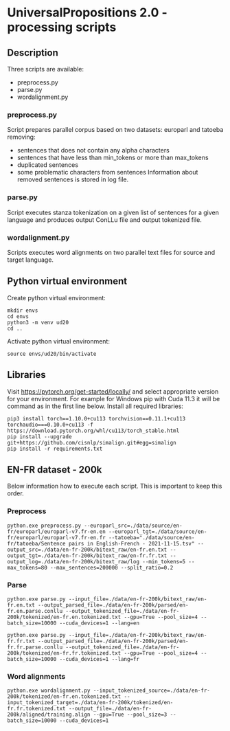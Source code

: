 # UniversalPropositions 2.0 - processing scripts

## Description
Three scripts are available:
- preprocess.py
- parse.py
- wordalignment.py

### preprocess.py
Script prepares parallel corpus based on two datasets: europarl and tatoeba removing:
- sentences that does not contain any alpha characters
- sentences that have less than min_tokens or more than max_tokens
- duplicated sentences
- some problematic characters from sentences
Information about removed sentences is stored in log file.

### parse.py
Script executes stanza tokenization on a given list of sentences for a given language and produces output ConLLu file and output tokenized file.

### wordalignment.py
Scripts executes word alignments on two parallel text files for source and target language.

## Python virtual environment
Create python virtual environment:
```
mkdir envs
cd envs
python3 -m venv ud20
cd ..
```
Activate python virtual environment:
```
source envs/ud20/bin/activate
```
## Libraries
Visit https://pytorch.org/get-started/locally/ and select appropriate version for your environment. For example for Windows pip with Cuda 11.3 it will be command as in the first line below.
Install all required libraries:
```
pip3 install torch==1.10.0+cu113 torchvision==0.11.1+cu113 torchaudio===0.10.0+cu113 -f https://download.pytorch.org/whl/cu113/torch_stable.html
pip install --upgrade git+https://github.com/cisnlp/simalign.git#egg=simalign
pip install -r requirements.txt
```
## EN-FR dataset - 200k
Below information how to execute each script. This is important to keep this order.
### Preprocess
```
python.exe preprocess.py --europarl_src=./data/source/en-fr/europarl/europarl-v7.fr-en.en --europarl_tgt=./data/source/en-fr/europarl/europarl-v7.fr-en.fr --tatoeba="./data/source/en-fr/tatoeba/Sentence pairs in English-French - 2021-11-15.tsv" --output_src=./data/en-fr-200k/bitext_raw/en-fr.en.txt --output_tgt=./data/en-fr-200k/bitext_raw/en-fr.fr.txt --output_log=./data/en-fr-200k/bitext_raw/log --min_tokens=5 --max_tokens=80 --max_sentences=200000 --split_ratio=0.2
```
### Parse
```
python.exe parse.py --input_file=./data/en-fr-200k/bitext_raw/en-fr.en.txt --output_parsed_file=./data/en-fr-200k/parsed/en-fr.en.parse.conllu --output_tokenized_file=./data/en-fr-200k/tokenized/en-fr.en.tokenized.txt --gpu=True --pool_size=4 --batch_size=10000 --cuda_devices=1 --lang=en
```
```
python.exe parse.py --input_file=./data/en-fr-200k/bitext_raw/en-fr.fr.txt --output_parsed_file=./data/en-fr-200k/parsed/en-fr.fr.parse.conllu --output_tokenized_file=./data/en-fr-200k/tokenized/en-fr.fr.tokenized.txt --gpu=True --pool_size=4 --batch_size=10000 --cuda_devices=1 --lang=fr
```
### Word alignments
```
python.exe wordalignment.py --input_tokenized_source=./data/en-fr-200k/tokenized/en-fr.en.tokenized.txt --input_tokenized_target=./data/en-fr-200k/tokenized/en-fr.fr.tokenized.txt --output_file=./data/en-fr-200k/aligned/training.align --gpu=True --pool_size=3 --batch_size=10000 --cuda_devices=1
```